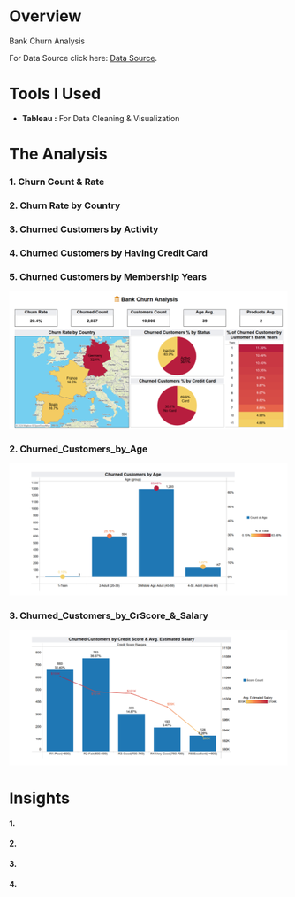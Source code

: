 # Overview

Bank Churn Analysis

For Data Source click here: [Data Source](/Source_Data/Bank+Customer+Churn.zip/).

# Tools I Used

- **Tableau :** For Data Cleaning & Visualization

# The Analysis

### 1. Churn Count & Rate
### 2. Churn Rate by Country
### 3. Churned Customers by Activity
### 4. Churned Customers by Having Credit Card
### 5. Churned Customers by Membership Years

![](Images/1_Bank_Churn_Analysis_Overview.png)

### 2. Churned_Customers_by_Age

![](Images/2_Churned_Customers_by_Age.png)

### 3. Churned_Customers_by_CrScore_&_Salary

![](Images/3_Churned_Customers_by_CrScore_&_Salary.png)

# Insights

#### 1. 
#### 2. 
#### 3. 
#### 4. 
